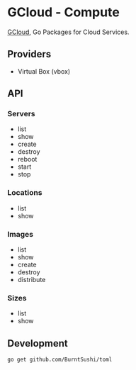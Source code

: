GCloud - Compute
================

[GCloud](http://gcloud.io), Go Packages for Cloud Services.

Providers
---------
 - Virtual Box (vbox)

API
---

### Servers
 - list
 - show
 - create
 - destroy
 - reboot
 - start
 - stop

### Locations
 - list
 - show

### Images
 - list
 - show
 - create
 - destroy
 - distribute

### Sizes
 - list
 - show


Development
-----------
	go get github.com/BurntSushi/toml
